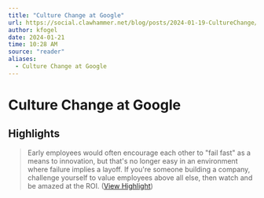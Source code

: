 ```yaml
---
title: "Culture Change at Google"
url: https://social.clawhammer.net/blog/posts/2024-01-19-CultureChange/
author: kfogel
date: 2024-01-21
time: 10:28 AM
source: "reader"
aliases:
  - Culture Change at Google
---
```

# Culture Change at Google

## Highlights
> Early employees would often encourage each other to "fail fast" as a means to innovation, but that's no longer easy in an environment where failure implies a layoff. If you're someone building a company, challenge yourself to value employees above all else, then watch and be amazed at the ROI. ([View Highlight](https://read.readwise.io/read/01hmghgrtjzxb5wbjqr95rhhr3))